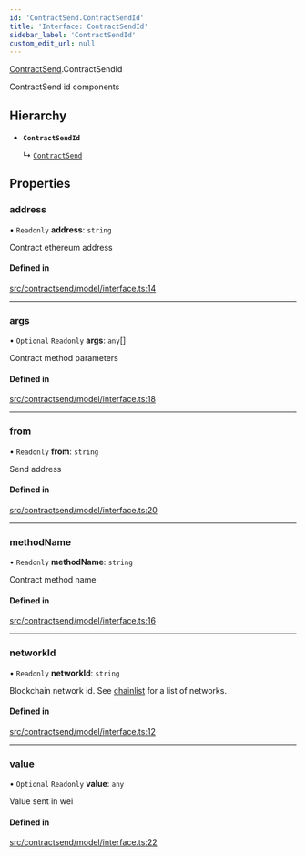 ```yaml
---
id: 'ContractSend.ContractSendId'
title: 'Interface: ContractSendId'
sidebar_label: 'ContractSendId'
custom_edit_url: null
---
```


[ContractSend](../namespaces/ContractSend.md).ContractSendId

ContractSend id components

## Hierarchy

-   **`ContractSendId`**

    ↳ [`ContractSend`](ContractSend.ContractSend-1.md)

## Properties

### address

• `Readonly` **address**: `string`

Contract ethereum address

#### Defined in

[src/contractsend/model/interface.ts:14](https://github.com/leovigna/web3-redux/blob/be15552/src/contractsend/model/interface.ts#L14)

---

### args

• `Optional` `Readonly` **args**: `any`[]

Contract method parameters

#### Defined in

[src/contractsend/model/interface.ts:18](https://github.com/leovigna/web3-redux/blob/be15552/src/contractsend/model/interface.ts#L18)

---

### from

• `Readonly` **from**: `string`

Send address

#### Defined in

[src/contractsend/model/interface.ts:20](https://github.com/leovigna/web3-redux/blob/be15552/src/contractsend/model/interface.ts#L20)

---

### methodName

• `Readonly` **methodName**: `string`

Contract method name

#### Defined in

[src/contractsend/model/interface.ts:16](https://github.com/leovigna/web3-redux/blob/be15552/src/contractsend/model/interface.ts#L16)

---

### networkId

• `Readonly` **networkId**: `string`

Blockchain network id.
See [chainlist](https://chainlist.org/) for a list of networks.

#### Defined in

[src/contractsend/model/interface.ts:12](https://github.com/leovigna/web3-redux/blob/be15552/src/contractsend/model/interface.ts#L12)

---

### value

• `Optional` `Readonly` **value**: `any`

Value sent in wei

#### Defined in

[src/contractsend/model/interface.ts:22](https://github.com/leovigna/web3-redux/blob/be15552/src/contractsend/model/interface.ts#L22)
